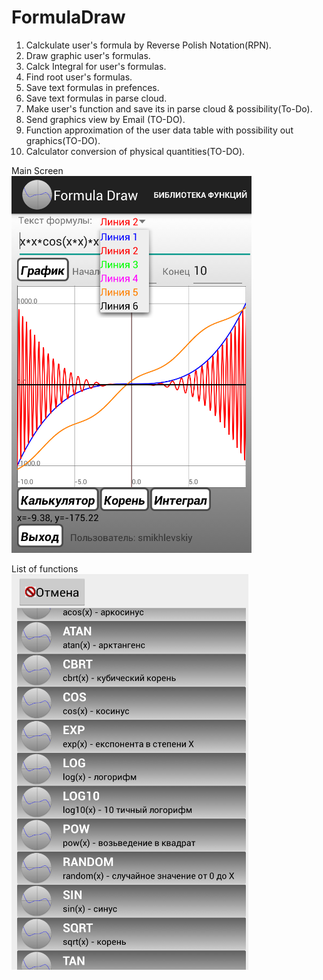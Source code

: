 # FormulaDraw
1) Calckulate user's formula by Reverse Polish Notation(RPN).  
2) Draw graphic user's formulas.  
3) Calck Integral for user's formulas.  
4) Find root user's formulas.  
5) Save text formulas in prefences.  
6) Save text formulas in parse cloud.  
7) Make user's function and save its in parse cloud  & possibility(To-Do).  
8) Send graphics view by Email (TO-DO).  
9) Function approximation of the user data table with possibility out graphics(TO-DO).  
10) Сalculator conversion of physical quantities(TO-DO).  
  
  
Main Screen  
![Main Screen](readme_img/main_screen.bmp)
  
List of functions    
![List functions](readme_img/functions_list.bmp)
